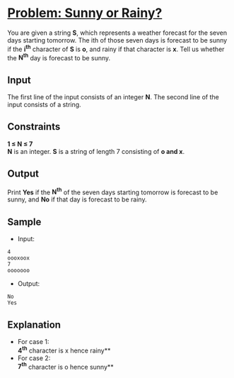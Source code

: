 # [Problem: Sunny or Rainy?](https://my.newtonschool.co/playground/code/9d6h5ot6zsn8)

You are given a string **S**, which represents a weather forecast for the seven days starting tomorrow.
The ith of those seven days is forecast to be sunny if the **i<sup>th</sup>** character of **S** is **o**, and rainy if that character is **x**. Tell us whether the **N<sup>th</sup>** day is forecast to be sunny. 

## Input

The first line of the input consists of an integer **N**.
The second line of the input consists of a string.

## Constraints

**1 ≤ N ≤ 7** <br>
**N** is an integer.
**S** is a string of length 7 consisting of **o and x**.

## Output

Print **Yes** if the **N<sup>th</sup>** of the seven days starting tomorrow is forecast to be sunny, and **No** if that day is forecast to be rainy.

## Sample

- Input:
```
4
oooxoox
7
ooooooo
```

- Output:
```
No
Yes
```

## Explanation

- For case 1: <br> **4<sup>th</sup>** character is x hence rainy** <br>
- For case 2: <br> **7<sup>th</sup>** character is o hence sunny** <br>
